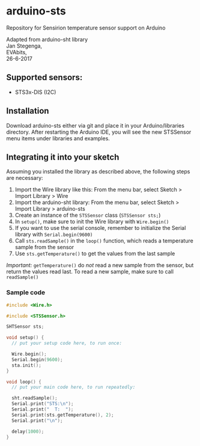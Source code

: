
# arduino-sts
Repository for Sensirion temperature sensor support on Arduino

Adapted from arduino-sht library  
Jan Stegenga,  
EVAbits,  
26-6-2017  

## Supported sensors:
- STS3x-DIS (I2C)

## Installation

Download arduino-sts either via git and place it in your Arduino/libraries directory. 
After restarting the Arduino IDE, you will see the new STSSensor menu items under libraries and examples.

## Integrating it into your sketch

Assuming you installed the library as described above, the following steps are
necessary:

1. Import the Wire library like this: From the menu bar, select Sketch > Import
   Library > Wire
1. Import the arduino-sht library: From the menu bar, select Sketch >
   Import Library > arduino-sts
1. Create an instance of the `STSSensor` class (`STSSensor sts;`)
2. In `setup()`, make sure to init the Wire library with `Wire.begin()`
3. If you want to use the serial console, remember to initialize the Serial
   library with `Serial.begin(9600)`
1. Call `sts.readSample()` in the `loop()` function, which reads a temperature sample from the sensor
2. Use `sts.getTemperature()` to get the values from the last sample

*Important:* `getTemperature()` do *not* read a new sample from the sensor, but return the values read last. To read a new sample, make
sure to call `readSample()`

### Sample code
```c++
#include <Wire.h>

#include <STSSensor.h>

SHTSensor sts;

void setup() {
  // put your setup code here, to run once:

  Wire.begin();
  Serial.begin(9600);
  sta.init();
}

void loop() {
  // put your main code here, to run repeatedly:

  sht.readSample();
  Serial.print("STS:\n");
  Serial.print("  T:  ");
  Serial.print(sts.getTemperature(), 2);
  Serial.print("\n");

  delay(1000);
}
```
